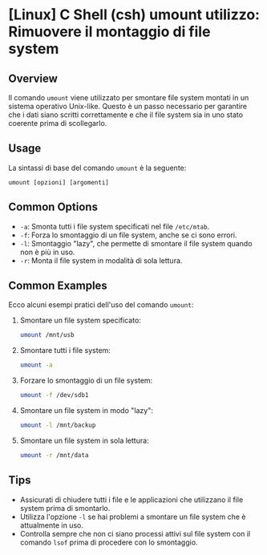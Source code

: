# [Linux] C Shell (csh) umount utilizzo: Rimuovere il montaggio di file system

## Overview
Il comando `umount` viene utilizzato per smontare file system montati in un sistema operativo Unix-like. Questo è un passo necessario per garantire che i dati siano scritti correttamente e che il file system sia in uno stato coerente prima di scollegarlo.

## Usage
La sintassi di base del comando `umount` è la seguente:

```
umount [opzioni] [argomenti]
```

## Common Options
- `-a`: Smonta tutti i file system specificati nel file `/etc/mtab`.
- `-f`: Forza lo smontaggio di un file system, anche se ci sono errori.
- `-l`: Smontaggio "lazy", che permette di smontare il file system quando non è più in uso.
- `-r`: Monta il file system in modalità di sola lettura.

## Common Examples
Ecco alcuni esempi pratici dell'uso del comando `umount`:

1. Smontare un file system specificato:
   ```bash
   umount /mnt/usb
   ```

2. Smontare tutti i file system:
   ```bash
   umount -a
   ```

3. Forzare lo smontaggio di un file system:
   ```bash
   umount -f /dev/sdb1
   ```

4. Smontare un file system in modo "lazy":
   ```bash
   umount -l /mnt/backup
   ```

5. Smontare un file system in sola lettura:
   ```bash
   umount -r /mnt/data
   ```

## Tips
- Assicurati di chiudere tutti i file e le applicazioni che utilizzano il file system prima di smontarlo.
- Utilizza l'opzione `-l` se hai problemi a smontare un file system che è attualmente in uso.
- Controlla sempre che non ci siano processi attivi sul file system con il comando `lsof` prima di procedere con lo smontaggio.